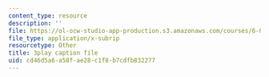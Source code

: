 ```yaml
---
content_type: resource
description: ''
file: https://ol-ocw-studio-app-production.s3.amazonaws.com/courses/6-004-computation-structures-spring-2017/cd46d5a6a58fae28c1f8b7cdfb832277_vJqBBh2XFTM.srt
file_type: application/x-subrip
resourcetype: Other
title: 3play caption file
uid: cd46d5a6-a58f-ae28-c1f8-b7cdfb832277
---
```

